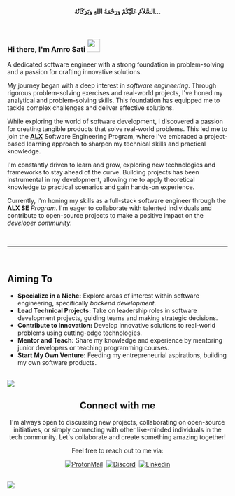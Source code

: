 <div align='center'>

  <b>السَّلاَمُ عَلَيْكُمْ وَرَحْمَةُ اللهِ وَبَرَكَاتُهُ...</b>

</div>

<br>

<h3><b>Hi there, I'm Amro Sati </b><img src="https://media.giphy.com/media/hvRJCLFzcasrR4ia7z/giphy.gif" width="30"></h3>
A dedicated software engineer with a strong foundation in problem-solving and a passion for crafting innovative solutions.

My journey began with a deep interest in *software engineering*. Through rigorous problem-solving exercises and real-world projects, I've honed my analytical and problem-solving skills.
This foundation has equipped me to tackle complex challenges and deliver effective solutions.

While exploring the world of software development, I discovered a passion for creating tangible products that solve real-world problems.
This led me to join the [**ALX**](https://www.alxafrica.com/) Software Engineering Program, where I've embraced a project-based learning approach to sharpen my technical skills and practical knowledge.

I'm constantly driven to learn and grow, exploring new technologies and frameworks to stay ahead of the curve.
Building projects has been instrumental in my development, allowing me to apply theoretical knowledge to practical scenarios and gain hands-on experience.

Currently, I'm honing my skills as a full-stack software engineer through the **ALX SE** *Program*.
I'm eager to collaborate with talented individuals and contribute to open-source projects to make a positive impact on the *developer community*.

<br>

-----

<br>

## Aiming To
- **Specialize in a Niche:** Explore areas of interest within software engineering, specifically *backend development*.
- **Lead Technical Projects:** Take on leadership roles in software development projects, guiding teams and making strategic decisions.
- **Contribute to Innovation:** Develop innovative solutions to real-world problems using cutting-edge technologies.
- **Mentor and Teach:** Share my knowledge and experience by mentoring junior developers or teaching programming courses.
- **Start My Own Venture:** Feeding my entrepreneurial aspirations, building my own software products.

<br>

<img src="https://user-images.githubusercontent.com/73097560/115834477-dbab4500-a447-11eb-908a-139a6edaec5c.gif">

<br>

<div align="center">
    
## Connect with me

I'm always open to discussing new projects, collaborating on open-source initiatives, or simply connecting with other like-minded individuals in the tech community.
Let's collaborate and create something amazing together!

Feel free to reach out to me via:

[![ProtonMail](https://img.shields.io/badge/-protonmail-505264?style=for-the-badge&logo=ProtonMail&logoColor=#8a90c7)](mailto:amrosati@proton.me)&nbsp;
[![Discord](https://img.shields.io/badge/-Discord-5964f2?style=for-the-badge&logo=discord&logoColor=white)](https://discordapp.com/users/684736826501890064)&nbsp;
[![Linkedin](https://img.shields.io/badge/-linkedin-0a78b5?style=for-the-badge&logo=Linkedin&logoColor=white)](https://www.linkedin.com/in/amrosatti)
</div>

<br>

<img src="https://user-images.githubusercontent.com/73097560/115834477-dbab4500-a447-11eb-908a-139a6edaec5c.gif">

<br>
